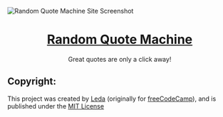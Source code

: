 <img src="https://i.imgur.com/mzoEhNH.png" alt="Random Quote Machine Site Screenshot"></img>

<h1 align="center"><a href="https://LedaThemis.github.io/random-quote-machine/" target="_blank" rel="noopener noreferrer">Random Quote Machine</a></h1>
<p align="center">Great quotes are only a click away!</p>
<h2>Copyright:</h2>
<p>This project was created by 
    <a href="https://github.com/LedaThemis" 
    target="_blank"
    rel="noopener noreferrer">Leda</a> (originally for <a href="https://freecodecamp.org" rel="noopener noreferrer" target="_blank">freeCodeCamp</a>), and is published under the 
    <a href="./LICENSE">MIT License</a>
</p>

